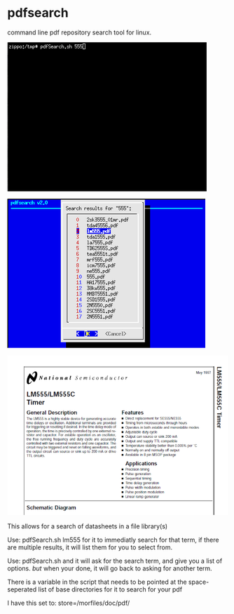 # pdfsearch
command line pdf repository search tool for linux.

![ ](ss1.png)

![ ](ss2.png)

![ ](ss3.png)

This allows for a search of datasheets in a file library(s)

Use: pdfSearch.sh lm555     for it to immediatly search for that term, if there are multiple results, it will list them for you to select from.

Use: pdfSearch.sh        and it will ask for the search term, and give you a list of options. *but* when your done, it will go back to asking for another term.

There is a variable in the script that needs to be pointed at the space-seperated list of base directories for it to search for your pdf

I have this set to: store=/morfiles/doc/pdf/


